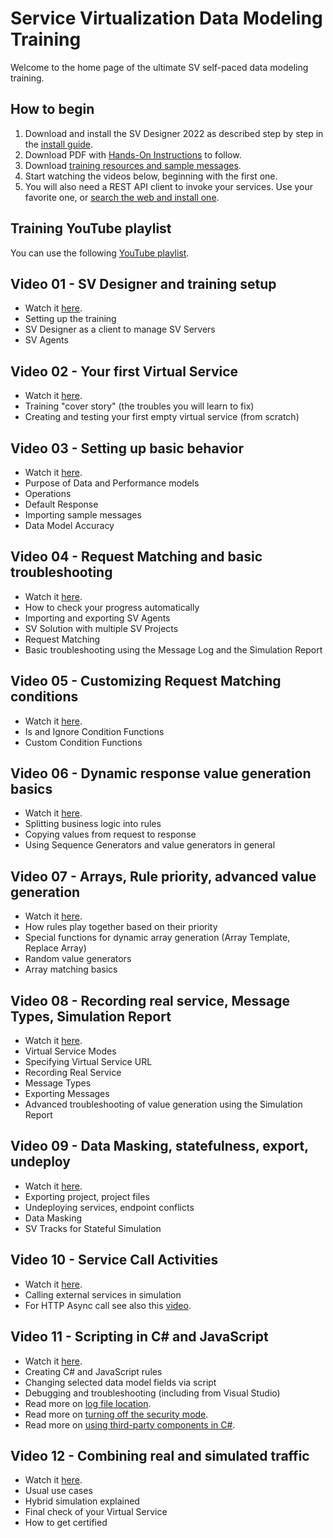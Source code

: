 
# Service Virtualization Data Modeling Training

Welcome to the home page of the ultimate SV self-paced data modeling training. 

## How to begin
1) Download and install the SV Designer 2022 as described step by step in the [install guide](https://github.com/MicroFocus/sv-trainings/raw/main/Resources/Install%20SV%20Designer%202022.pdf).
2) Download PDF with [Hands-On Instructions](https://github.com/MicroFocus/sv-trainings/raw/main/Resources/SV%20Training%20-%20Hands%20On%202022.pdf) to follow.
3) Download [training resources and sample messages](https://github.com/MicroFocus/sv-trainings/raw/main/Resources/Training.zip).
4) Start watching the videos below, beginning with the first one.
5) You will also need a REST API client to invoke your services. Use your favorite one, or [search the web and install one](https://www.google.com/search?q=rest+api+client).

## Training YouTube playlist
You can use the following [YouTube playlist](https://www.youtube.com/playlist?list=PLLkt3dLab1_Wu_Q_IatdF5fmE80vYsCAl).

## Video 01 - SV Designer and training setup 
- Watch it [here](https://youtu.be/XtU22O8lVb8).
- Setting up the training
- SV Designer as a client to manage SV Servers
- SV Agents

## Video 02 - Your first Virtual Service 
- Watch it [here](https://youtu.be/E_LcJ0W5uOg).
- Training "cover story" (the troubles you will learn to fix)
- Creating and testing your first empty virtual service (from scratch)

## Video 03 - Setting up basic behavior
- Watch it [here](https://youtu.be/zgO_xrfyPLk).
- Purpose of Data and Performance models
- Operations
- Default Response
- Importing sample messages
- Data Model Accuracy

## Video 04 - Request Matching and basic troubleshooting
- Watch it [here](https://youtu.be/_UZdLQBqV-M).
- How to check your progress automatically
- Importing and exporting SV Agents
- SV Solution with multiple SV Projects
- Request Matching
- Basic troubleshooting using the Message Log and the Simulation Report

## Video 05 - Customizing Request Matching conditions
- Watch it [here](https://youtu.be/GkQgEGY-R8g).
- Is and Ignore Condition Functions
- Custom Condition Functions

## Video 06 - Dynamic response value generation basics
- Watch it [here](https://youtu.be/oHczOdHwzZs).
- Splitting business logic into rules
- Copying values from request to response
- Using Sequence Generators and value generators in general

## Video 07 - Arrays, Rule priority, advanced value generation
- Watch it [here](https://youtu.be/rNn4scFZt8Y).
- How rules play together based on their priority
- Special functions for dynamic array generation (Array Template, Replace Array)
- Random value generators
- Array matching basics

## Video 08 - Recording real service, Message Types, Simulation Report
- Watch it [here](https://youtu.be/4j4Q6aGXIXA).
- Virtual Service Modes
- Specifying Virtual Service URL
- Recording Real Service
- Message Types
- Exporting Messages
- Advanced troubleshooting of value generation using the Simulation Report

## Video 09 - Data Masking, statefulness, export, undeploy
- Watch it [here](https://youtu.be/I2U7QObnMGs). 
- Exporting project, project files
- Undeploying services, endpoint conflicts
- Data Masking
- SV Tracks for Stateful Simulation

## Video 10 - Service Call Activities
- Watch it [here](https://youtu.be/g2twTKLzj1E). 
- Calling external services in simulation
- For HTTP Async call see also this [video](https://youtu.be/45iNyM5EkE0).

## Video 11 - Scripting in C# and JavaScript
- Watch it [here](https://youtu.be/lIHa_b6UV0w). 
- Creating C# and JavaScript rules
- Changing selected data model fields via script
- Debugging and troubleshooting (including from Visual Studio)
- Read more on [log file location](https://admhelp.microfocus.com/sv/en/2022-2022-r1/Help/Content/UG/c_logs.htm).
- Read more on [turning off the security mode](https://admhelp.microfocus.com/sv/en/2022-2022-r1/Help/Content/UG/t_scripted_rule_Csharp.htm#mt-item-1).
- Read more on [using third-party components in C#](https://admhelp.microfocus.com/sv/en/2022-2022-r1/Help/Content/UG/t_Csharp_thirdpartylib.htm).

## Video 12 - Combining real and simulated traffic
- Watch it [here](https://youtu.be/MDHEojewIeE). 
- Usual use cases
- Hybrid simulation explained
- Final check of your Virtual Service
- How to get certified
